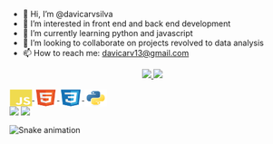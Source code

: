 - 👋 Hi, I’m @davicarvsilva
- 👀 I’m interested in front end and back end development
- 🌱 I’m currently learning python and javascript
- 💞️ I’m looking to collaborate on projects revolved to data analysis
- 📫 How to reach me: davicarv13@gmail.com

<div align="center">
  <a href="https://github.com/davicarvsilva">
  <img height="180em" src="https://github-readme-stats.vercel.app/api?username=davicarvsilva&show_icons=true&theme=dracula&include_all_commits=true&count_private=true"/>
  <img height="180em" src="https://github-readme-stats.vercel.app/api/top-langs/?username=davicarvsilva&layout=compact&langs_count=7&theme=dracula"/>
</div>

<div style="display: inline_block"><br>
  <img align="center" alt="Davi-Js" height="30" width="40" src="https://raw.githubusercontent.com/devicons/devicon/master/icons/javascript/javascript-plain.svg">
  <img align="center" alt="Davi-HTML" height="30" width="40" src="https://raw.githubusercontent.com/devicons/devicon/master/icons/html5/html5-original.svg">
  <img align="center" alt="Davi-CSS" height="30" width="40" src="https://raw.githubusercontent.com/devicons/devicon/master/icons/css3/css3-original.svg">
  <img align="center" alt="Davi-Python" height="30" width="40" src="https://raw.githubusercontent.com/devicons/devicon/master/icons/python/python-original.svg">
</div>
  
<div> 
  <a href = "mailto:davicarv13@gmail.com"><img src="https://img.shields.io/badge/-Gmail-%23333?style=for-the-badge&logo=gmail&logoColor=white" target="_blank"></a>
  <a href="https://www.linkedin.com/in/davi-carvalho-158125160/" target="_blank"><img src="https://img.shields.io/badge/-LinkedIn-%230077B5?style=for-the-badge&logo=linkedin&logoColor=white" target="_blank"></a> 
 
  ![Snake animation](https://github.com/davicarvsilva/davicarvsilva/blob/output/github-contribution-grid-snake.svg)
 
</div>
